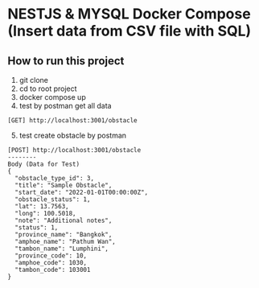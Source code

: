 # NESTJS & MYSQL Docker Compose (Insert data from CSV file with SQL)

## How to run this project
1. git clone
2. cd to root project
3. docker compose up
4. test by postman get all data
```
[GET] http://localhost:3001/obstacle
```
5. test create obstacle by postman
```
[POST] http://localhost:3001/obstacle
--------
Body (Data for Test)
{
  "obstacle_type_id": 3,
  "title": "Sample Obstacle",
  "start_date": "2022-01-01T00:00:00Z",
  "obstacle_status": 1,
  "lat": 13.7563,
  "long": 100.5018,
  "note": "Additional notes",
  "status": 1,
  "province_name": "Bangkok",
  "amphoe_name": "Pathum Wan",
  "tambon_name": "Lumphini",
  "province_code": 10,
  "amphoe_code": 1030,
  "tambon_code": 103001
}
```
